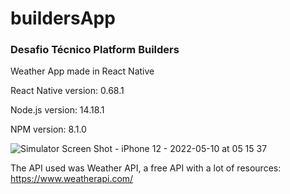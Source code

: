 # buildersApp
 <h3>Desafio Técnico Platform Builders</h3>

Weather App made in React Native 

React Native version: 0.68.1

Node.js version: 14.18.1

NPM version: 8.1.0



![Simulator Screen Shot - iPhone 12 - 2022-05-10 at 05 15 37](https://user-images.githubusercontent.com/23336618/167582455-96ea46b9-86f5-47e9-a30a-5cfa445b8716.png)


The API used was Weather API, a free API with a lot of resources: https://www.weatherapi.com/

